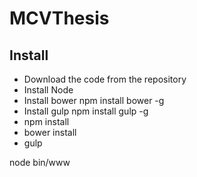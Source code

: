# MCVThesis

## Install
- Download the code from the repository
- Install Node
- Install bower
npm install bower -g
- Install gulp
    npm install gulp -g
- npm install
- bower install
- gulp

node bin/www
